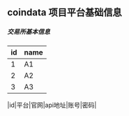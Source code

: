 ## coindata 项目平台基础信息

##### 交易所基本信息

|id|name|
|:-|:-|
|1|A1|
|2|A2|
|3|A3|


|id|平台|官网|api地址|账号|密码|
